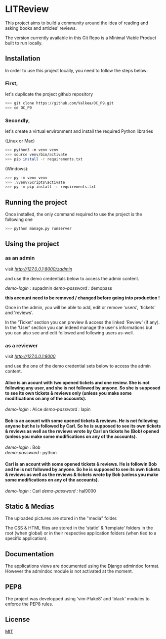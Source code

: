 # LITReview

This project aims to build a community around the idea of reading and asking books and articles' reviews.

The version currently available in this Git Repo is a Minimal Viable Product built to run locally.

## Installation

In order to use this project locally, you need to follow the steps below:

### First, 
let's duplicate the project github repository

```bash
>>> git clone https://github.com/Valkea/OC_P9.git
>>> cd OC_P9
```

### Secondly,
let's create a virtual environment and install the required Python libraries

(Linux or Mac)
```bash
>>> python3 -m venv venv
>>> source venv/bin/activate
>>> pip install -r requirements.txt
```

(Windows):
```bash
>>> py -m venv venv
>>> .\venv\Scripts\activate
>>> py -m pip install -r requirements.txt
```

## Running the project

Once installed, the only command required to use the project is the following one

```bash
>>> python manage.py runserver
```

## Using the project

### as an admin

visit *http://127.0.0.1:8000/zadmin*

and use the demo credentials below to access the admin content.

*demo-login :* supadmin
*demo-password :* demopass

**this account need to be removed / changed before going into production !**

Once in the admin, you will be able to add, edit or remove 'users', 'tickets' and 'reviews'.

In the 'Ticket' section you can preview & access the linked 'Review' (if any).
In the 'User' section you can indeed manage the user's informations but you can also see and edit followed and following users as-well.


### as a reviewer

visit *http://127.0.0.1:8000*

and use the one of the demo credential sets below to access the admin content.

#### Alice is an acount with two opened tickets and one review. She is not following any user, and she is not followed by anyone. So she is supposed to see its own tickets & reviews only (unless you make some modifications on any of the accounts).

*demo-login :* Alice
*demo-password :* lapin


#### Bob is an acount with some opened tickets & reviews. He is not following anyone but he is followed by Carl. So he is supposed to see its own tickets & reviews as well as the reviews wrote by Carl on tickets he (Bob) opened (unless you make some modifications on any of the accounts).

*demo-login :* Bob	
*demo-password :* python


#### Carl is an acount with some opened tickets & reviews. He is followin Bob and he is not followed by anyone. So he is supposed to see its own tickets & reviews as well as the reviews & tickets wrote by Bob (unless you make some modifications on any of the accounts).

*demo-login :* Carl	
*demo-password :* hal9000

## Static & Medias

The uploaded pictures are stored in the "media" folder.

The CSS & HTML files are stored in the 'static' & 'template' folders in the root (when global) or in their respective application folders (when tied to a specific application).


## Documentation

The applications views are documented using the Django admindoc format.
However the admindoc module is not activated at the moment.


## PEP8

The project was developped using 'vim-Flake8' and 'black' modules to enforce the PEP8 rules.


## License
[MIT](https://choosealicense.com/licenses/mit/)
